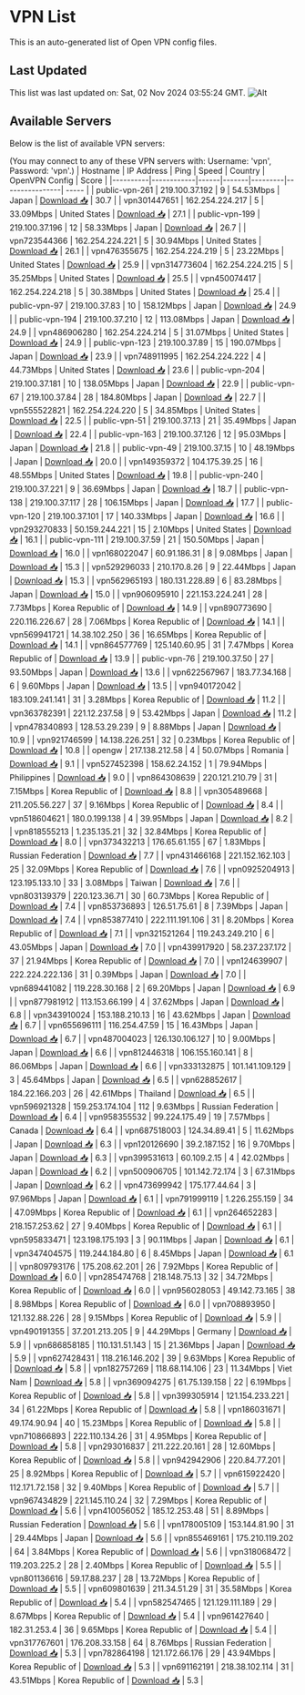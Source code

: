 # VPN List

This is an auto-generated list of Open VPN config files.

## Last Updated

This list was last updated on: Sat, 02 Nov 2024 03:55:24 GMT.
![Alt](https://repobeats.axiom.co/api/embed/186b98318ef1479477931607c1ad7d823f12451f.svg "Repobeats analytics image")

## Available Servers

Below is the list of available VPN servers:

(You may connect to any of these VPN servers with: Username: 'vpn', Password: 'vpn'.)
| Hostname | IP Address | Ping | Speed | Country | OpenVPN Config | Score |
|----------|------------|------|-------|---------|----------------| ----- |
| public-vpn-261 | 219.100.37.192 | 9 | 54.53Mbps | Japan | [Download 📥](./configs/server_0_JP.ovpn) | 30.7 |
| vpn301447651 | 162.254.224.217 | 5 | 33.09Mbps | United States | [Download 📥](./configs/server_1_US.ovpn) | 27.1 |
| public-vpn-199 | 219.100.37.196 | 12 | 58.33Mbps | Japan | [Download 📥](./configs/server_2_JP.ovpn) | 26.7 |
| vpn723544366 | 162.254.224.221 | 5 | 30.94Mbps | United States | [Download 📥](./configs/server_3_US.ovpn) | 26.1 |
| vpn476355675 | 162.254.224.219 | 5 | 23.22Mbps | United States | [Download 📥](./configs/server_4_US.ovpn) | 25.9 |
| vpn314773604 | 162.254.224.215 | 5 | 35.25Mbps | United States | [Download 📥](./configs/server_5_US.ovpn) | 25.5 |
| vpn450074417 | 162.254.224.218 | 5 | 30.38Mbps | United States | [Download 📥](./configs/server_6_US.ovpn) | 25.4 |
| public-vpn-97 | 219.100.37.83 | 10 | 158.12Mbps | Japan | [Download 📥](./configs/server_7_JP.ovpn) | 24.9 |
| public-vpn-194 | 219.100.37.210 | 12 | 113.08Mbps | Japan | [Download 📥](./configs/server_8_JP.ovpn) | 24.9 |
| vpn486906280 | 162.254.224.214 | 5 | 31.07Mbps | United States | [Download 📥](./configs/server_9_US.ovpn) | 24.9 |
| public-vpn-123 | 219.100.37.89 | 15 | 190.07Mbps | Japan | [Download 📥](./configs/server_10_JP.ovpn) | 23.9 |
| vpn748911995 | 162.254.224.222 | 4 | 44.73Mbps | United States | [Download 📥](./configs/server_11_US.ovpn) | 23.6 |
| public-vpn-204 | 219.100.37.181 | 10 | 138.05Mbps | Japan | [Download 📥](./configs/server_12_JP.ovpn) | 22.9 |
| public-vpn-67 | 219.100.37.84 | 28 | 184.80Mbps | Japan | [Download 📥](./configs/server_13_JP.ovpn) | 22.7 |
| vpn555522821 | 162.254.224.220 | 5 | 34.85Mbps | United States | [Download 📥](./configs/server_14_US.ovpn) | 22.5 |
| public-vpn-51 | 219.100.37.13 | 21 | 35.49Mbps | Japan | [Download 📥](./configs/server_15_JP.ovpn) | 22.4 |
| public-vpn-163 | 219.100.37.126 | 12 | 95.03Mbps | Japan | [Download 📥](./configs/server_16_JP.ovpn) | 21.8 |
| public-vpn-49 | 219.100.37.15 | 10 | 48.19Mbps | Japan | [Download 📥](./configs/server_17_JP.ovpn) | 20.0 |
| vpn149359372 | 104.175.39.25 | 16 | 48.55Mbps | United States | [Download 📥](./configs/server_18_US.ovpn) | 19.8 |
| public-vpn-240 | 219.100.37.221 | 9 | 36.69Mbps | Japan | [Download 📥](./configs/server_19_JP.ovpn) | 18.7 |
| public-vpn-138 | 219.100.37.117 | 28 | 106.15Mbps | Japan | [Download 📥](./configs/server_20_JP.ovpn) | 17.7 |
| public-vpn-120 | 219.100.37.101 | 17 | 140.33Mbps | Japan | [Download 📥](./configs/server_21_JP.ovpn) | 16.6 |
| vpn293270833 | 50.159.244.221 | 15 | 2.10Mbps | United States | [Download 📥](./configs/server_22_US.ovpn) | 16.1 |
| public-vpn-111 | 219.100.37.59 | 21 | 150.50Mbps | Japan | [Download 📥](./configs/server_23_JP.ovpn) | 16.0 |
| vpn168022047 | 60.91.186.31 | 8 | 9.08Mbps | Japan | [Download 📥](./configs/server_24_JP.ovpn) | 15.3 |
| vpn529296033 | 210.170.8.26 | 9 | 22.44Mbps | Japan | [Download 📥](./configs/server_25_JP.ovpn) | 15.3 |
| vpn562965193 | 180.131.228.89 | 6 | 83.28Mbps | Japan | [Download 📥](./configs/server_26_JP.ovpn) | 15.0 |
| vpn906095910 | 221.153.224.241 | 28 | 7.73Mbps | Korea Republic of | [Download 📥](./configs/server_27_KR.ovpn) | 14.9 |
| vpn890773690 | 220.116.226.67 | 28 | 7.06Mbps | Korea Republic of | [Download 📥](./configs/server_28_KR.ovpn) | 14.1 |
| vpn569941721 | 14.38.102.250 | 36 | 16.65Mbps | Korea Republic of | [Download 📥](./configs/server_29_KR.ovpn) | 14.1 |
| vpn864577769 | 125.140.60.95 | 31 | 7.47Mbps | Korea Republic of | [Download 📥](./configs/server_30_KR.ovpn) | 13.9 |
| public-vpn-76 | 219.100.37.50 | 27 | 93.50Mbps | Japan | [Download 📥](./configs/server_31_JP.ovpn) | 13.6 |
| vpn622567967 | 183.77.34.168 | 6 | 9.60Mbps | Japan | [Download 📥](./configs/server_32_JP.ovpn) | 13.5 |
| vpn940172042 | 183.109.241.141 | 31 | 3.28Mbps | Korea Republic of | [Download 📥](./configs/server_33_KR.ovpn) | 11.2 |
| vpn363782391 | 221.12.237.58 | 9 | 53.42Mbps | Japan | [Download 📥](./configs/server_34_JP.ovpn) | 11.2 |
| vpn478340893 | 128.53.29.239 | 9 | 8.88Mbps | Japan | [Download 📥](./configs/server_35_JP.ovpn) | 10.9 |
| vpn921746599 | 14.138.226.251 | 32 | 0.23Mbps | Korea Republic of | [Download 📥](./configs/server_36_KR.ovpn) | 10.8 |
| opengw | 217.138.212.58 | 4 | 50.07Mbps | Romania | [Download 📥](./configs/server_37_RO.ovpn) | 9.1 |
| vpn527452398 | 158.62.24.152 | 1 | 79.94Mbps | Philippines | [Download 📥](./configs/server_38_PH.ovpn) | 9.0 |
| vpn864308639 | 220.121.210.79 | 31 | 7.15Mbps | Korea Republic of | [Download 📥](./configs/server_39_KR.ovpn) | 8.8 |
| vpn305489668 | 211.205.56.227 | 37 | 9.16Mbps | Korea Republic of | [Download 📥](./configs/server_40_KR.ovpn) | 8.4 |
| vpn518604621 | 180.0.199.138 | 4 | 39.95Mbps | Japan | [Download 📥](./configs/server_41_JP.ovpn) | 8.2 |
| vpn818555213 | 1.235.135.21 | 32 | 32.84Mbps | Korea Republic of | [Download 📥](./configs/server_42_KR.ovpn) | 8.0 |
| vpn373432213 | 176.65.61.155 | 67 | 1.83Mbps | Russian Federation | [Download 📥](./configs/server_43_RU.ovpn) | 7.7 |
| vpn431466168 | 221.152.162.103 | 25 | 32.09Mbps | Korea Republic of | [Download 📥](./configs/server_44_KR.ovpn) | 7.6 |
| vpn0925204913 | 123.195.133.10 | 33 | 3.08Mbps | Taiwan | [Download 📥](./configs/server_45_TW.ovpn) | 7.6 |
| vpn803139379 | 220.123.36.71 | 30 | 60.73Mbps | Korea Republic of | [Download 📥](./configs/server_46_KR.ovpn) | 7.4 |
| vpn853736893 | 126.51.75.61 | 8 | 7.39Mbps | Japan | [Download 📥](./configs/server_47_JP.ovpn) | 7.4 |
| vpn853877410 | 222.111.191.106 | 31 | 8.20Mbps | Korea Republic of | [Download 📥](./configs/server_48_KR.ovpn) | 7.1 |
| vpn321521264 | 119.243.249.210 | 6 | 43.05Mbps | Japan | [Download 📥](./configs/server_49_JP.ovpn) | 7.0 |
| vpn439917920 | 58.237.237.172 | 37 | 21.94Mbps | Korea Republic of | [Download 📥](./configs/server_50_KR.ovpn) | 7.0 |
| vpn124639907 | 222.224.222.136 | 31 | 0.39Mbps | Japan | [Download 📥](./configs/server_51_JP.ovpn) | 7.0 |
| vpn689441082 | 119.228.30.168 | 2 | 69.20Mbps | Japan | [Download 📥](./configs/server_52_JP.ovpn) | 6.9 |
| vpn877981912 | 113.153.66.199 | 4 | 37.62Mbps | Japan | [Download 📥](./configs/server_53_JP.ovpn) | 6.8 |
| vpn343910024 | 153.188.210.13 | 16 | 43.62Mbps | Japan | [Download 📥](./configs/server_54_JP.ovpn) | 6.7 |
| vpn655696111 | 116.254.47.59 | 15 | 16.43Mbps | Japan | [Download 📥](./configs/server_55_JP.ovpn) | 6.7 |
| vpn487004023 | 126.130.106.127 | 10 | 9.00Mbps | Japan | [Download 📥](./configs/server_56_JP.ovpn) | 6.6 |
| vpn812446318 | 106.155.160.141 | 8 | 86.06Mbps | Japan | [Download 📥](./configs/server_57_JP.ovpn) | 6.6 |
| vpn333132875 | 101.141.109.129 | 3 | 45.64Mbps | Japan | [Download 📥](./configs/server_58_JP.ovpn) | 6.5 |
| vpn628852617 | 184.22.166.203 | 26 | 42.61Mbps | Thailand | [Download 📥](./configs/server_59_TH.ovpn) | 6.5 |
| vpn596921328 | 159.253.174.104 | 112 | 9.63Mbps | Russian Federation | [Download 📥](./configs/server_60_RU.ovpn) | 6.4 |
| vpn958355532 | 99.224.175.49 | 19 | 7.57Mbps | Canada | [Download 📥](./configs/server_61_CA.ovpn) | 6.4 |
| vpn687518003 | 124.34.89.41 | 5 | 11.62Mbps | Japan | [Download 📥](./configs/server_62_JP.ovpn) | 6.3 |
| vpn120126690 | 39.2.187.152 | 16 | 9.70Mbps | Japan | [Download 📥](./configs/server_63_JP.ovpn) | 6.3 |
| vpn399531613 | 60.109.2.15 | 4 | 42.02Mbps | Japan | [Download 📥](./configs/server_64_JP.ovpn) | 6.2 |
| vpn500906705 | 101.142.72.174 | 3 | 67.31Mbps | Japan | [Download 📥](./configs/server_65_JP.ovpn) | 6.2 |
| vpn473699942 | 175.177.44.64 | 3 | 97.96Mbps | Japan | [Download 📥](./configs/server_66_JP.ovpn) | 6.1 |
| vpn791999119 | 1.226.255.159 | 34 | 47.09Mbps | Korea Republic of | [Download 📥](./configs/server_67_KR.ovpn) | 6.1 |
| vpn264652283 | 218.157.253.62 | 27 | 9.40Mbps | Korea Republic of | [Download 📥](./configs/server_68_KR.ovpn) | 6.1 |
| vpn595833471 | 123.198.175.193 | 3 | 90.11Mbps | Japan | [Download 📥](./configs/server_69_JP.ovpn) | 6.1 |
| vpn347404575 | 119.244.184.80 | 6 | 8.45Mbps | Japan | [Download 📥](./configs/server_70_JP.ovpn) | 6.1 |
| vpn809793176 | 175.208.62.201 | 26 | 7.92Mbps | Korea Republic of | [Download 📥](./configs/server_71_KR.ovpn) | 6.0 |
| vpn285474768 | 218.148.75.13 | 32 | 34.72Mbps | Korea Republic of | [Download 📥](./configs/server_72_KR.ovpn) | 6.0 |
| vpn956028053 | 49.142.73.165 | 38 | 8.98Mbps | Korea Republic of | [Download 📥](./configs/server_73_KR.ovpn) | 6.0 |
| vpn708893950 | 121.132.88.226 | 28 | 9.15Mbps | Korea Republic of | [Download 📥](./configs/server_74_KR.ovpn) | 5.9 |
| vpn490191355 | 37.201.213.205 | 9 | 44.29Mbps | Germany | [Download 📥](./configs/server_75_DE.ovpn) | 5.9 |
| vpn686858185 | 110.131.51.143 | 15 | 21.36Mbps | Japan | [Download 📥](./configs/server_76_JP.ovpn) | 5.9 |
| vpn627428431 | 118.216.146.202 | 39 | 9.63Mbps | Korea Republic of | [Download 📥](./configs/server_77_KR.ovpn) | 5.8 |
| vpn182757269 | 118.68.114.106 | 23 | 11.34Mbps | Viet Nam | [Download 📥](./configs/server_78_VN.ovpn) | 5.8 |
| vpn369094275 | 61.75.139.158 | 22 | 6.19Mbps | Korea Republic of | [Download 📥](./configs/server_79_KR.ovpn) | 5.8 |
| vpn399305914 | 121.154.233.221 | 34 | 61.22Mbps | Korea Republic of | [Download 📥](./configs/server_80_KR.ovpn) | 5.8 |
| vpn186031671 | 49.174.90.94 | 40 | 15.23Mbps | Korea Republic of | [Download 📥](./configs/server_81_KR.ovpn) | 5.8 |
| vpn710866893 | 222.110.134.26 | 31 | 4.95Mbps | Korea Republic of | [Download 📥](./configs/server_82_KR.ovpn) | 5.8 |
| vpn293016837 | 211.222.20.161 | 28 | 12.60Mbps | Korea Republic of | [Download 📥](./configs/server_83_KR.ovpn) | 5.8 |
| vpn942942906 | 220.84.77.201 | 25 | 8.92Mbps | Korea Republic of | [Download 📥](./configs/server_84_KR.ovpn) | 5.7 |
| vpn615922420 | 112.171.72.158 | 32 | 9.40Mbps | Korea Republic of | [Download 📥](./configs/server_85_KR.ovpn) | 5.7 |
| vpn967434829 | 221.145.110.24 | 32 | 7.29Mbps | Korea Republic of | [Download 📥](./configs/server_86_KR.ovpn) | 5.6 |
| vpn410056052 | 185.12.253.48 | 51 | 8.89Mbps | Russian Federation | [Download 📥](./configs/server_87_RU.ovpn) | 5.6 |
| vpn178005109 | 153.144.81.90 | 31 | 29.44Mbps | Japan | [Download 📥](./configs/server_88_JP.ovpn) | 5.6 |
| vpn855469161 | 175.210.119.202 | 64 | 3.84Mbps | Korea Republic of | [Download 📥](./configs/server_89_KR.ovpn) | 5.6 |
| vpn318068472 | 119.203.225.2 | 28 | 2.40Mbps | Korea Republic of | [Download 📥](./configs/server_90_KR.ovpn) | 5.5 |
| vpn801136616 | 59.17.88.237 | 28 | 13.72Mbps | Korea Republic of | [Download 📥](./configs/server_91_KR.ovpn) | 5.5 |
| vpn609801639 | 211.34.51.29 | 31 | 35.58Mbps | Korea Republic of | [Download 📥](./configs/server_92_KR.ovpn) | 5.4 |
| vpn582547465 | 121.129.111.189 | 29 | 8.67Mbps | Korea Republic of | [Download 📥](./configs/server_93_KR.ovpn) | 5.4 |
| vpn961427640 | 182.31.253.4 | 36 | 9.65Mbps | Korea Republic of | [Download 📥](./configs/server_94_KR.ovpn) | 5.4 |
| vpn317767601 | 176.208.33.158 | 64 | 8.76Mbps | Russian Federation | [Download 📥](./configs/server_95_RU.ovpn) | 5.3 |
| vpn782864198 | 121.172.66.176 | 29 | 43.94Mbps | Korea Republic of | [Download 📥](./configs/server_96_KR.ovpn) | 5.3 |
| vpn691162191 | 218.38.102.114 | 31 | 43.51Mbps | Korea Republic of | [Download 📥](./configs/server_97_KR.ovpn) | 5.3 |
